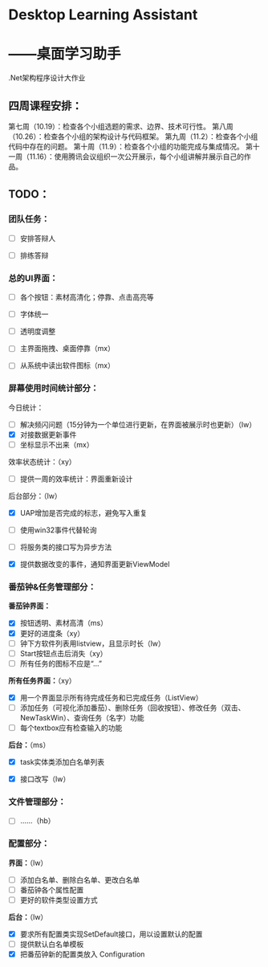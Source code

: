 # Desktop Learning Assistant

# 											——桌面学习助手

.Net架构程序设计大作业



## 四周课程安排：

第七周（10.19）：检查各个小组选题的需求、边界、技术可行性。
第八周（10.26）：检查各个小组的架构设计与代码框架。
第九周（11.2）：检查各个小组代码中存在的问题。
第十周（11.9）：检查各个小组的功能完成与集成情况。
第十一周（11.16）：使用腾讯会议组织一次公开展示，每个小组讲解并展示自己的作品。



## TODO：

### 团队任务：

- [ ] 安排答辩人
- [ ] 排练答辩



### 总的UI界面：

- [ ] 各个按钮：素材高清化；停靠、点击高亮等
- [ ] 字体统一
- [ ] 透明度调整
- [ ] 主界面拖拽、桌面停靠（mx）
- [ ] 从系统中读出软件图标（mx）



### 屏幕使用时间统计部分：

今日统计：

- [ ] 解决频闪问题（15分钟为一个单位进行更新，在界面被展示时也更新）（lw）
- [x] 对接数据更新事件
- [ ] 坐标显示不出来（mx）

效率状态统计：（xy）

- [ ] 提供一周的效率统计：界面重新设计

后台部分：（lw）

- [x] UAP增加是否完成的标志，避免写入重复
- [ ] 使用win32事件代替轮询
- [ ] 将服务类的接口写为异步方法
- [x] 提供数据改变的事件，通知界面更新ViewModel



### 番茄钟&任务管理部分：

**番茄钟界面：**

- [x] 按钮透明、素材高清（ms）
- [x] 更好的进度条（xy）
- [ ] 钟下方软件列表用listview，且显示时长（lw）
- [ ] Start按钮点击后消失（xy）
- [ ] 所有任务的图标不应是“…”

**所有任务界面：**（xy）

- [x] 用一个界面显示所有待完成任务和已完成任务（ListView）
- [ ] 添加任务（可视化添加番茄）、删除任务（回收按钮）、修改任务（双击、NewTaskWin）、查询任务（名字）功能
- [ ] 每个textbox应有检查输入的功能

**后台：**（ms）

- [x] task实体类添加白名单列表
- [x] 接口改写（lw）



### 文件管理部分：

- [ ] ……（hb）



### 配置部分：

**界面：**（lw）

- [ ] 添加白名单、删除白名单、更改白名单
- [ ] 番茄钟各个属性配置
- [ ] 更好的软件类型设置方式

**后台：**（lw）

- [x] 要求所有配置类实现SetDefault接口，用以设置默认的配置
- [ ] 提供默认白名单模板
- [x] 把番茄钟新的配置类放入 Configuration
